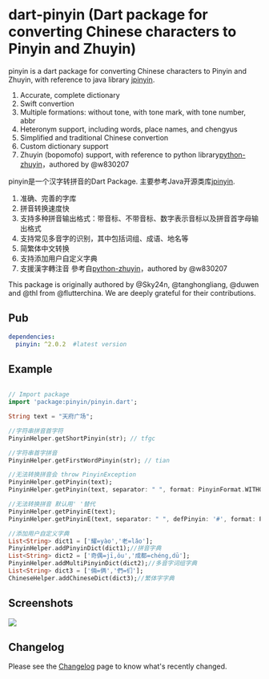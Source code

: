 # dart-pinyin (Dart package for converting Chinese characters to Pinyin and Zhuyin)

pinyin is a dart package for converting Chinese characters to Pinyin and Zhuyin, with reference to java library [jpinyin](https://github.com/SilenceDut/jpinyin).  
1. Accurate, complete dictionary
2. Swift convertion
3. Multiple formations: without tone, with tone mark, with tone number, abbr  
4. Heteronym support, including words, place names, and chengyus
5. Simplified and traditional Chinese convertion
6. Custom dictionary support
7. Zhuyin (bopomofo) support, with reference to python library[python-zhuyin](https://github.com/rku1999/python-zhuyin)，authored by @w830207

pinyin是一个汉字转拼音的Dart Package. 主要参考Java开源类库[jpinyin](https://github.com/SilenceDut/jpinyin).  
1. 准确、完善的字库  
2. 拼音转换速度快  
3. 支持多种拼音输出格式：带音标、不带音标、数字表示音标以及拼音首字母输出格式  
4. 支持常见多音字的识别，其中包括词组、成语、地名等  
5. 简繁体中文转换  
6. 支持添加用户自定义字典  
7. 支援漢字轉注音 參考自[python-zhuyin](https://github.com/rku1999/python-zhuyin)，authored by @w830207

This package is originally authored by @Sky24n, @tanghongliang, @duwen and @thl from @flutterchina. We are deeply grateful for their contributions. 

## Pub

```yaml
dependencies:
  pinyin: ^2.0.2  #latest version
```

## Example

``` dart

// Import package
import 'package:pinyin/pinyin.dart';

String text = "天府广场";

//字符串拼音首字符
PinyinHelper.getShortPinyin(str); // tfgc

//字符串首字拼音
PinyinHelper.getFirstWordPinyin(str); // tian

//无法转换拼音会 throw PinyinException
PinyinHelper.getPinyin(text);
PinyinHelper.getPinyin(text, separator: " ", format: PinyinFormat.WITHOUT_TONE);//tian fu guang chang

//无法转换拼音 默认用' '替代
PinyinHelper.getPinyinE(text);
PinyinHelper.getPinyinE(text, separator: " ", defPinyin: '#', format: PinyinFormat.WITHOUT_TONE);//tian fu guang chang

//添加用户自定义字典
List<String> dict1 = ['耀=yào','老=lǎo'];
PinyinHelper.addPinyinDict(dict1);//拼音字典
List<String> dict2 = ['奇偶=jī,ǒu','成都=chéng,dū'];
PinyinHelper.addMultiPinyinDict(dict2);//多音字词组字典
List<String> dict3 = ['倆=俩','們=们'];
ChineseHelper.addChineseDict(dict3);//繁体字字典

```

## Screenshots
![](https://s1.ax1x.com/2020/11/05/B2fwQO.gif)

## Changelog
Please see the [Changelog](CHANGELOG.md) page to know what's recently changed.
